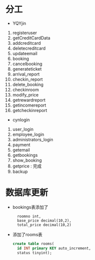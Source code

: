 # 分工
- YQYjin
1. registeruser
2. getCreditCardData
3. addcreditcard
4. deletecreditcard
5. updateemail
6. booking
7. cancelbooking
8. generateticket
9. arrival_report
10. checkin_report
11. delete_booking
12. checkinroom
13. modify_price
14. getrewardreport
15. getincomereport
16. getcheckinreport
- cynlogin
1. user_login
2. employee_login
3. administrators_login
4. payment 
5. getemail  
6. getbookings
7. show_booking
8. getprice : 完成
9. backup

# 数据库更新
- bookings表添加了
  ```
    roomno int,
    base_price decimal(10,2),
    total_price decimal(10,2)
  ```
- 添加了rooms表
  ```sql
  create table rooms(
	id INT primary KEY auto_increment,
    status tinyint);
  ```
